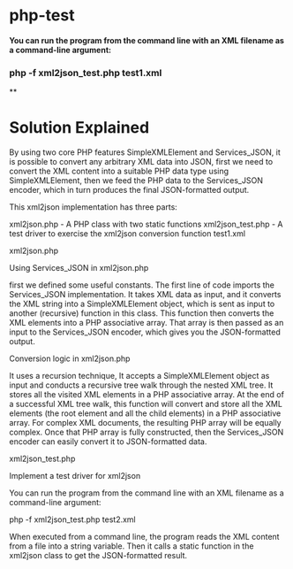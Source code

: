 # php-test

#### You can run the program from the command line with an XML filename as a command-line argument:

### php -f xml2json_test.php test1.xml

   **

# Solution Explained

By using two core PHP features SimpleXMLElement and Services_JSON, it is possible to convert any arbitrary XML data into JSON, first we need to convert the XML content into a suitable PHP data type using SimpleXMLElement, then we feed the PHP data to the Services_JSON encoder, which in turn produces the final JSON-formatted output.

This xml2json implementation has three parts:

xml2json.php - A PHP class with two static functions
xml2json_test.php - A test driver to exercise the xml2json conversion function
test1.xml


xml2json.php

Using Services_JSON in xml2json.php

first we defined some useful constants. The first line of code imports the Services_JSON implementation. It takes XML data as input, and it converts the XML string into a SimpleXMLElement object, which is sent as input to another (recursive) function in this class. This function then converts the XML elements into a PHP associative array. That array is then passed as an input to the Services_JSON encoder, which gives you the JSON-formatted output.

Conversion logic in xml2json.php

It uses a recursion technique, It accepts a SimpleXMLElement object as input and conducts a recursive tree walk through the nested XML tree. It stores all the visited XML elements in a PHP associative array. At the end of a successful XML tree walk, this function will convert and store all the XML elements (the root element and all the child elements) in a PHP associative array. For complex XML documents, the resulting PHP array will be equally complex. Once that PHP array is fully constructed, then the Services_JSON encoder can easily convert it to JSON-formatted data.

xml2json_test.php

Implement a test driver for xml2json

You can run the program from the command line with an XML filename as a command-line argument:

php -f xml2json_test.php test2.xml

When executed from a command line, the program reads the XML content from a file into a string variable. Then it calls a static function in the xml2json class to get the JSON-formatted result.
